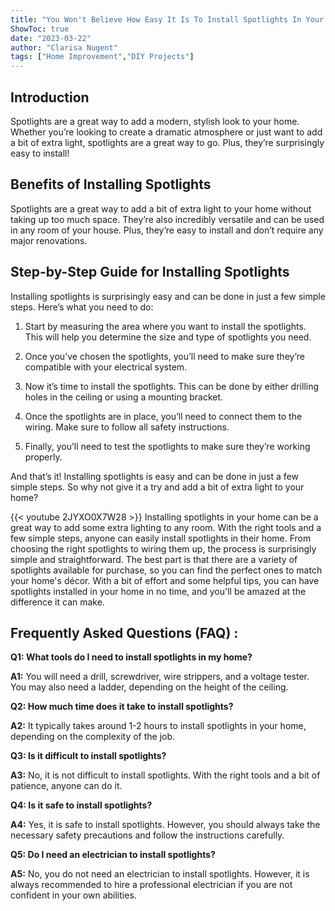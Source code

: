 ```yaml
---
title: "You Won't Believe How Easy It Is To Install Spotlights In Your Home!"
ShowToc: true 
date: "2023-03-22"
author: "Clarisa Nugent" 
tags: ["Home Improvement","DIY Projects"]
---
```

## Introduction

Spotlights are a great way to add a modern, stylish look to your home. Whether you’re looking to create a dramatic atmosphere or just want to add a bit of extra light, spotlights are a great way to go. Plus, they’re surprisingly easy to install!

## Benefits of Installing Spotlights

Spotlights are a great way to add a bit of extra light to your home without taking up too much space. They’re also incredibly versatile and can be used in any room of your house. Plus, they’re easy to install and don’t require any major renovations.

## Step-by-Step Guide for Installing Spotlights

Installing spotlights is surprisingly easy and can be done in just a few simple steps. Here’s what you need to do:

1. Start by measuring the area where you want to install the spotlights. This will help you determine the size and type of spotlights you need.

2. Once you’ve chosen the spotlights, you’ll need to make sure they’re compatible with your electrical system.

3. Now it’s time to install the spotlights. This can be done by either drilling holes in the ceiling or using a mounting bracket.

4. Once the spotlights are in place, you’ll need to connect them to the wiring. Make sure to follow all safety instructions.

5. Finally, you’ll need to test the spotlights to make sure they’re working properly.

And that’s it! Installing spotlights is easy and can be done in just a few simple steps. So why not give it a try and add a bit of extra light to your home?

{{< youtube 2JYXO0X7W28 >}} 
Installing spotlights in your home can be a great way to add some extra lighting to any room. With the right tools and a few simple steps, anyone can easily install spotlights in their home. From choosing the right spotlights to wiring them up, the process is surprisingly simple and straightforward. The best part is that there are a variety of spotlights available for purchase, so you can find the perfect ones to match your home's décor. With a bit of effort and some helpful tips, you can have spotlights installed in your home in no time, and you'll be amazed at the difference it can make.

## Frequently Asked Questions (FAQ) :
**Q1: What tools do I need to install spotlights in my home?** 

**A1:** You will need a drill, screwdriver, wire strippers, and a voltage tester. You may also need a ladder, depending on the height of the ceiling. 

**Q2: How much time does it take to install spotlights?** 

**A2:** It typically takes around 1-2 hours to install spotlights in your home, depending on the complexity of the job. 

**Q3: Is it difficult to install spotlights?**

**A3:** No, it is not difficult to install spotlights. With the right tools and a bit of patience, anyone can do it. 

**Q4: Is it safe to install spotlights?**

**A4:** Yes, it is safe to install spotlights. However, you should always take the necessary safety precautions and follow the instructions carefully. 

**Q5: Do I need an electrician to install spotlights?**

**A5:** No, you do not need an electrician to install spotlights. However, it is always recommended to hire a professional electrician if you are not confident in your own abilities.





